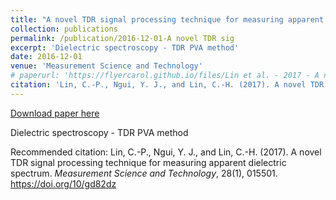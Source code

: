 ```yaml
---
title: "A novel TDR signal processing technique for measuring apparent dielectric spectrum"
collection: publications
permalink: /publication/2016-12-01-A novel TDR sig
excerpt: 'Dielectric spectroscopy - TDR PVA method'
date: 2016-12-01
venue: 'Measurement Science and Technology'
# paperurl: 'https://flyercarol.github.io/files/Lin et al. - 2017 - A novel TDR signal processing technique for measur.pdf'
citation: 'Lin, C.-P., Ngui, Y. J., and Lin, C.-H. (2017). A novel TDR signal processing technique for measuring apparent dielectric spectrum. <i>Measurement Science and Technology</i>, 28(1), 015501. https://doi.org/10/gd82dz'
---
```


<a href='https://flyercarol.github.io/files/Lin et al. - 2017 - A novel TDR signal processing technique for measur.pdf'>Download paper here</a>

Dielectric spectroscopy - TDR PVA method

Recommended citation: Lin, C.-P., Ngui, Y. J., and Lin, C.-H. (2017). A novel TDR signal processing technique for measuring apparent dielectric spectrum. <i>Measurement Science and Technology</i>, 28(1), 015501. https://doi.org/10/gd82dz

<br><script type="text/javascript" src="https://cdnjs.buymeacoffee.com/1.0.0/button.prod.min.js" data-name="bmc-button" data-slug="flyercarol" data-color="#FFDD00" data-emoji=""  data-font="Cookie" data-text="Buy me a coffee" data-outline-color="#000000" data-font-color="#000000" data-coffee-color="#ffffff" ></script>

